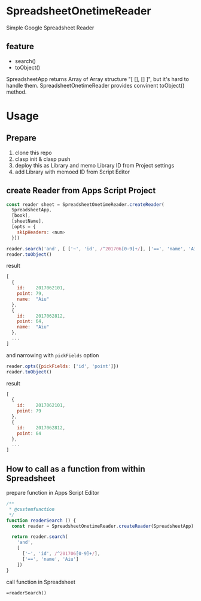 # SpreadsheetOnetimeReader

Simple Google Spreadsheet Reader

## feature

 * search()
 * toObject()

SpreadsheetApp returns Array of Array structure "[ [], [] ]", but it's hard to handle them. SpreadsheetOnetimeReader provides convinent toObject() method.

# Usage

## Prepare

 1. clone this repo
 2. clasp init & clasp push
 3. deploy this as Library and memo Library ID from Project settings
 4. add Library with memoed ID from Script Editor

## create Reader from Apps Script Project

```javascript
const reader sheet = SpreadsheetOnetimeReader.createReader(
  SpreadsheetApp,
  [book],
  [sheetName],
  [opts = {
    skipHeaders: <num>
  }])

reader.search('and', [ ['~', 'id', /^201706[0-9]+/], ['==', 'name', 'Aiu'] ])
reader.toObject()
```

result

```javascript
[
  {
    id:    2017062101,
    point: 79,
    name:  "Aiu"
  },
  {
    id:    2017062812,
    point: 64,
    name:  "Aiu"
  },
  ...
]
```

and narrowing with `pickFields` option

```javascript
reader.opts({pickFields: ['id', 'point']})
reader.toObject()
```

result

```javascript
[
  {
    id:    2017062101,
    point: 79
  },
  {
    id:    2017062812,
    point: 64
  },
  ...
]
```

## How to call as a function from within Spreadsheet

prepare function in Apps Script Editor

```javascript
/**
 * @customfunction
 */
function readerSearch () {
  const reader = SpreadsheetOnetimeReader.createReader(SpreadsheetApp)

  return reader.search(
    'and',
    [
      ['~', 'id', /^201706[0-9]+/],
      ['==', 'name', 'Aiu']
    ])
}
```

call function in Spreadsheet

```
=readerSearch()
```
